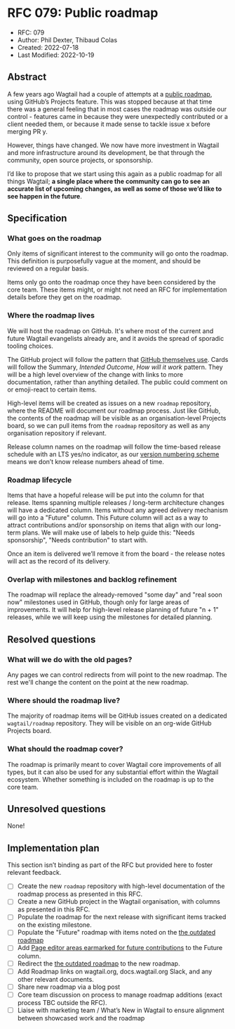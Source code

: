 # RFC 079: Public roadmap

- RFC: 079
- Author: Phil Dexter, Thibaud Colas
- Created: 2022-07-18
- Last Modified: 2022-10-19

## Abstract

A few years ago Wagtail had a couple of attempts at a [public roadmap](https://github.com/wagtail/wagtail/projects?query=is%3Aclosed), using GitHub’s Projects feature. This was stopped because at that time there was a general feeling that in most cases the roadmap was outside our control - features came in because they were unexpectedly contributed or a client needed them, or because it made sense to tackle issue x before merging PR y.

However, things have changed. We now have more investment in Wagtail and more infrastructure around its development, be that through the community, open source projects, or sponsorship.

I’d like to propose that we start using this again as a public roadmap for all things Wagtail; **a single place where the community can go to see an accurate list of upcoming changes, as well as some of those we’d like to see happen in the future**.

## Specification

### What goes on the roadmap

Only items of significant interest to the community will go onto the roadmap. This definition is purposefully vague at the moment, and should be reviewed on a regular basis.

Items only go onto the roadmap once they have been considered by the core team. These items might, or might not need an RFC for implementation details before they get on the roadmap.

### Where the roadmap lives

We will host the roadmap on GitHub. It's where most of the current and future Wagtail evangelists already are, and it avoids the spread of sporadic tooling choices.

The GitHub project will follow the pattern that [GitHub themselves use](https://github.com/orgs/github/projects/4247/views/1). Cards will follow the Summary, _Intended Outcome_, _How will it work_ pattern. They will be a high level overview of the change with links to more documentation, rather than anything detailed. The public could comment on or emoji-react to certain items.

High-level items will be created as issues on a new `roadmap` repository, where the README will document our roadmap process. Just like GitHub, the contents of the roadmap will be visible as an organisation-level Projects board, so we can pull items from the `roadmap` repository as well as any organisation repository if relevant.

Release column names on the roadmap will follow the time-based release schedule with an LTS yes/no indicator, as our [version numbering scheme](https://github.com/wagtail/wagtail/discussions/7732) means we don’t know release numbers ahead of time.

### Roadmap lifecycle

Items that have a hopeful release will be put into the column for that release. Items spanning multiple releases / long-term architecture changes will have a dedicated column. Items without any agreed delivery mechanism will go into a "Future" column. This Future column will act as a way to attract contributions and/or sponsorship on items that align with our long-term plans. We will make use of labels to help guide this: "Needs sponsorship", "Needs contribution" to start with.

Once an item is delivered we’ll remove it from the board - the release notes will act as the record of its delivery.

### Overlap with milestones and backlog refinement

The roadmap will replace the already-removed "some day" and "real soon now" milestones used in GitHub, though only for large areas of improvements. It will help for high-level release planning of future "n + 1" releases, while we will keep using the milestones for detailed planning.

## Resolved questions

### What will we do with the old pages?

Any pages we can control redirects from will point to the new roadmap. The rest we'll change the content on the point at the new roadmap.

### Where should the roadmap live?

The majority of roadmap items will be GitHub issues created on a dedicated `wagtail/roadmap` repository. They will be visible on an org-wide GitHub Projects board.

### What should the roadmap cover?

The roadmap is primarily meant to cover Wagtail core improvements of all types, but it can also be used for any substantial effort within the Wagtail ecosystem. Whether something is included on the roadmap is up to the core team.

## Unresolved questions

None!

## Implementation plan

This section isn’t binding as part of the RFC but provided here to foster relevant feedback.

- [ ] Create the new `roadmap` repository with high-level documentation of the roadmap process as presented in this RFC.
- [ ] Create a new GitHub project in the Wagtail organisation, with columns as presented in this RFC.
- [ ] Populate the roadmap for the next release with significant items tracked on the existing milestone.
- [ ] Populate the "Future" roadmap with items noted on the [the outdated roadmap](https://github.com/wagtail/wagtail/wiki/Roadmap)
- [ ] Add [Page editor areas earmarked for future contributions](https://wagtail.org/blog/build-update-on-new-page-editor/) to the Future column.
- [ ] Redirect the [the outdated roadmap](https://github.com/wagtail/wagtail/wiki/Roadmap) to the new roadmap.
- [ ] Add Roadmap links on wagtail.org, docs.wagtail.org Slack, and any other relevant documents.
- [ ] Share new roadmap via a blog post
- [ ] Core team discussion on process to manage roadmap additions (exact process TBC outside the RFC).
- [ ] Liaise with marketing team / What’s New in Wagtail to ensure alignment between showcased work and the roadmap

